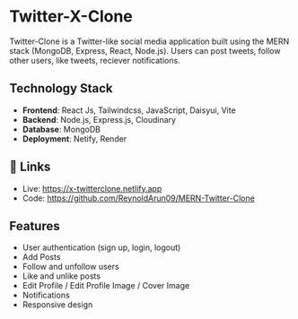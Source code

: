 # Twitter-X-Clone

Twitter-Clone is a Twitter-like social media application built using the MERN stack (MongoDB, Express, React, Node.js). Users can post tweets, follow other users, like tweets, reciever notifications.

## Technology Stack

- **Frontend**: React Js, Tailwindcss, JavaScript, Daisyui, Vite
- **Backend**: Node.js, Express.js, Cloudinary
- **Database**: MongoDB
- **Deployment**: Netify, Render


## 🔗 Links
- Live: https://x-twitterclone.netlify.app
- Code: https://github.com/ReynoldArun09/MERN-Twitter-Clone

## Features

- User authentication (sign up, login, logout)
- Add Posts
- Follow and unfollow users
- Like and unlike posts
- Edit Profile / Edit Profile Image / Cover Image
- Notifications
- Responsive design
